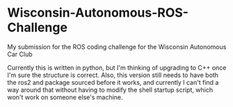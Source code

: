 # Wisconsin-Autonomous-ROS-Challenge
My submission for the ROS coding challenge for the Wisconsin Autonomous Car Club

Currently this is written in python, but I'm thinking of upgrading to C++ once I'm sure the structure is correct. Also, this version still needs to have both the ros2 and package sourced before it works, and currently I can't find a way around that without having to modify the shell startup script, which won't work on someone else's machine. 
